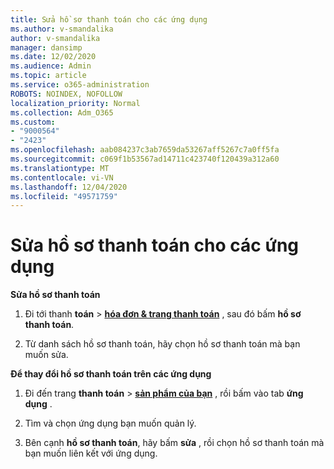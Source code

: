 ```yaml
---
title: Sửa hồ sơ thanh toán cho các ứng dụng
ms.author: v-smandalika
author: v-smandalika
manager: dansimp
ms.date: 12/02/2020
ms.audience: Admin
ms.topic: article
ms.service: o365-administration
ROBOTS: NOINDEX, NOFOLLOW
localization_priority: Normal
ms.collection: Adm_O365
ms.custom:
- "9000564"
- "2423"
ms.openlocfilehash: aab084237c3ab7659da53267aff5267c7a0ff5fa
ms.sourcegitcommit: c069f1b53567ad14711c423740f120439a312a60
ms.translationtype: MT
ms.contentlocale: vi-VN
ms.lasthandoff: 12/04/2020
ms.locfileid: "49571759"
---
```

# <a name="edit-billing-profile-for-apps"></a>Sửa hồ sơ thanh toán cho các ứng dụng

**Sửa hồ sơ thanh toán**

1. Đi tới thanh **toán**  >  **[hóa đơn & trang thanh toán](https://go.microsoft.com/fwlink/p/?linkid=848039)** , sau đó bấm **hồ sơ thanh toán**.

2. Từ danh sách hồ sơ thanh toán, hãy chọn hồ sơ thanh toán mà bạn muốn sửa.

**Để thay đổi hồ sơ thanh toán trên các ứng dụng**

1. Đi đến trang **thanh toán**  >  **[sản phẩm của bạn](https://go.microsoft.com/fwlink/p/?linkid=842054)** , rồi bấm vào tab **ứng dụng** .

2. Tìm và chọn ứng dụng bạn muốn quản lý.  

3. Bên cạnh **hồ sơ thanh toán**, hãy bấm **sửa** , rồi chọn hồ sơ thanh toán mà bạn muốn liên kết với ứng dụng.